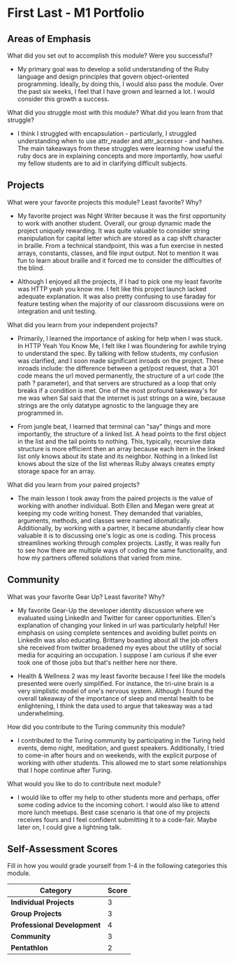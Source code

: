 # First Last - M1 Portfolio

## Areas of Emphasis

What did you set out to accomplish this module? Were you successful?
* My primary goal was to develop a solid understanding of the Ruby language and design principles that govern object-oriented programming. Ideally, by doing this, I would also pass the module. Over the past six weeks, I feel that I have grown and learned a lot. I would consider this growth a success.

What did you struggle most with this module? What did you learn from that struggle?
* I think I struggled with encapsulation - particularly, I struggled understanding when to use attr_reader and attr_accessor - and hashes. The main takeaways from these struggles were learning how useful the ruby docs are in explaining concepts and more importantly, how useful my fellow students are to aid in clarifying difficult subjects.

## Projects

What were your favorite projects this module? Least favorite? Why?

* My favorite project was Night Writer because it was the first opportunity to work with another student. Overall, our group dynamic made the project uniquely rewarding. It was quite valuable to consider string manipulation for capital letter which are stored as a cap shift character in braille. From a technical standpoint, this was a fun exercise in nested arrays, constants, classes, and file input output. Not to mention it was fun to learn about braille and it forced me to consider the difficulties of the blind.

* Although I enjoyed all the projects, if I had to pick one my least favorite was HTTP yeah you know me. I felt like this project launch lacked adequate explanation. It was also pretty confusing to use faraday for feature testing when the majority of our classroom discussions were on integration and unit testing.

What did you learn from your independent projects?
* Primarily, I learned the importance of asking for help when I was stuck. In HTTP Yeah You Know Me, I felt like I was floundering for awhile trying to understand the spec. By talking with fellow students, my confusion was clarified, and I soon made significant inroads on the project. These inroads include: the difference between a get/post request, that a 301 code means the url moved permanently, the structure of a url code (the path ? parameter), and that servers are structured as a loop that only breaks if a condition is met. One of the most profound takeaway's for me was when Sal said that the internet is just strings on a wire, because strings are the only datatype agnostic to the language they are programmed in.

* From jungle beat, I learned that terminal can "say" things and more importantly, the structure of a linked list. A head points to the first object in the list and the tail points to nothing. This, typically, recursive data structure is more efficient then an array because each item in the linked list only knows about its state and its neighbor. Nothing in a linked list knows about the size of the list whereas Ruby always creates empty storage space for an array.

What did you learn from your paired projects?
* The main lesson I took away from the paired projects is the value of working with another individual. Both Ellen and Megan were great at keeping my code writing honest. They demanded that variables, arguments, methods, and classes were named idiomatically. Additionally, by working with a partner, it became abundantly clear how valuable it is to discussing one's logic as one is coding. This process streamlines working through complex projects. Lastly, it was really fun to see how there are multiple ways of coding the same functionality, and how my partners offered solutions that varied from mine.

## Community

What was your favorite Gear Up? Least favorite? Why?

* My favorite Gear-Up the developer identity discussion where we evaluated using LinkedIn and Twitter for career opportunities. Ellen's explanation of changing your linked in url was particularly helpful! Her emphasis on using complete sentences and avoiding bullet points on LinkedIn was also educating. Brittany boasting about all the job offers she received from twitter broadened my eyes about the utility of social media for acquiring an occupation. I suppose I am curious if she ever took one of those jobs but that's neither here nor there.  


* Health & Wellness 2 was my least favorite because I feel like the models presented were overly simplified. For instance, the tri-uine brain is a very simplistic model of one's nervous system. Although I found the overall takeaway of the importance of sleep and mental health to be enlightening, I think the data used to argue that takeaway was a tad underwhelming.

How did you contribute to the Turing community this module?

* I contributed to the Turing community by participating in the Turing held events, demo night, meditation, and guest speakers. Additionally, I tried to come-in after hours and on weekends, with the explicit purpose of working with other students. This allowed me to start some relationships that I hope continue after Turing.

What would you like to do to contribute next module?
* I would like to offer my help to other students more and perhaps, offer some coding advice to the incoming cohort. I would also like to attend more lunch meetups. Best case scenario is that one of my projects receives fours and I feel confident submitting it to a code-fair. Maybe later on, I could give a lightning talk.


## Self-Assessment Scores

Fill in how you would grade yourself from 1-4 in the following categories this module.

| Category                     | Score |
| -----------------------------| ----- |
| **Individual Projects**      |   3   |
| **Group Projects**           |   3   |
| **Professional Development** |   4   |
| **Community**                |   3   |
| **Pentathlon**               |   2   |
